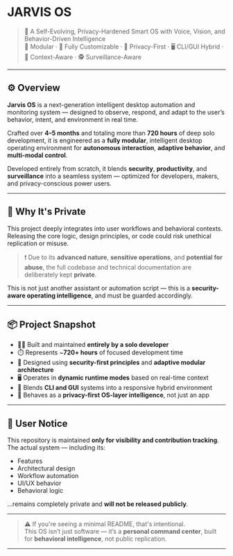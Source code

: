 # JARVIS OS

> 🧠 A Self-Evolving, Privacy-Hardened Smart OS with Voice, Vision, and Behavior-Driven Intelligence  
> 🎯 Modular · 🧩 Fully Customizable · 🔐 Privacy-First · 🖥️ CLI/GUI Hybrid · 🧠 Context-Aware · 🕵️ Surveillance-Aware

---

## ⚙️ Overview

**Jarvis OS** is a next-generation intelligent desktop automation and monitoring system — designed to observe, respond, and adapt to the user’s behavior, intent, and environment in real time.

Crafted over **4–5 months** and totaling more than **720 hours** of deep solo development, it is engineered as a **fully modular**, intelligent desktop operating environment for **autonomous interaction**, **adaptive behavior**, and **multi-modal control**.

Developed entirely from scratch, it blends **security**, **productivity**, and **surveillance** into a seamless system — optimized for developers, makers, and privacy-conscious power users.

---

## 🔐 Why It's Private

This project deeply integrates into user workflows and behavioral contexts. Releasing the core logic, design principles, or code could risk unethical replication or misuse.

> ❗ Due to its **advanced nature**, **sensitive operations**, and **potential for abuse**, the full codebase and technical documentation are deliberately kept **private**.

This is not just another assistant or automation script — this is a **security-aware operating intelligence**, and must be guarded accordingly.

---

## 📦 Project Snapshot

- 🧑‍💻 Built and maintained **entirely by a solo developer**
- ⏱️ Represents ~**720+ hours** of focused development time
- 🧩 Designed using **security-first principles** and **adaptive modular architecture**
- 🖥️ Operates in **dynamic runtime modes** based on real-time context
- 🧠 Blends **CLI and GUI** systems into a responsive hybrid environment
- 🧭 Behaves as a **privacy-first OS-layer intelligence**, not just an app

---

## 👤 User Notice

This repository is maintained **only for visibility and contribution tracking**.  
The actual system — including its:

- Features  
- Architectural design  
- Workflow automation  
- UI/UX behavior  
- Behavioral logic  

...remains completely private and **will not be released publicly**.

---

> ⚠️ If you're seeing a minimal README, that's intentional.  
> This OS isn’t just software — it’s a **personal command center**, built for **behavioral intelligence**, not public replication.

---
